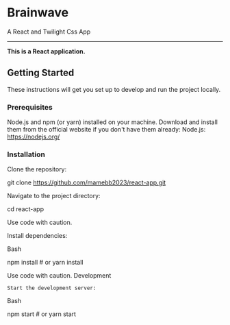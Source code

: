 # Brainwave
<p>A React and Twilight Css App</p>

---

<strong>This is a React application.</strong>

## Getting Started

These instructions will get you set up to develop and run the project locally.

### Prerequisites

Node.js and npm (or yarn) installed on your machine. Download and install them from the official website if you don't have them already: Node.js: https://nodejs.org/

### Installation

Clone the repository:

  git clone https://github.com/mamebb2023/react-app.git

Navigate to the project directory:

  cd react-app

Use code with caution.

  Install dependencies:

Bash

npm install  # or yarn install

Use code with caution.
Development

    Start the development server:

Bash

npm start  # or yarn start

